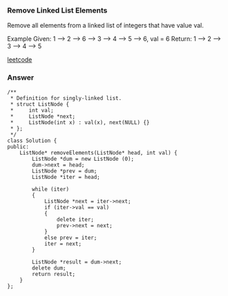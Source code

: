 ### Remove Linked List Elements
Remove all elements from a linked list of integers that have value val.

Example
Given: 1 --> 2 --> 6 --> 3 --> 4 --> 5 --> 6, val = 6
Return: 1 --> 2 --> 3 --> 4 --> 5

[leetcode](https://leetcode.com/problems/remove-linked-list-elements/description/)

### Answer 
	/**
	 * Definition for singly-linked list.
	 * struct ListNode {
	 *     int val;
	 *     ListNode *next;
	 *     ListNode(int x) : val(x), next(NULL) {}
	 * };
	 */
	class Solution {
	public:
	    ListNode* removeElements(ListNode* head, int val) {
	        ListNode *dum = new ListNode (0);
	        dum->next = head;
	        ListNode *prev = dum;
	        ListNode *iter = head;
	        
	        while (iter)
	        {
	            ListNode *next = iter->next;
	            if (iter->val == val)
	            {
	                delete iter;
	                prev->next = next;
	            }
	            else prev = iter;
	            iter = next;
	        }
	        
	        ListNode *result = dum->next;
	        delete dum;
	        return result;
	    }
	};